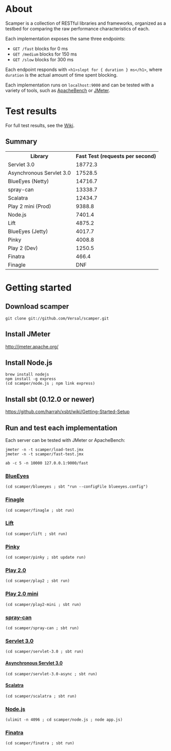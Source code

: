# About

Scamper is a collection of RESTful libraries and frameworks, organized as a testbed for comparing the raw performance characteristics of each.

Each implementation exposes the same three endpoints:

* `GET /fast` blocks for 0 ms
* `GET /medium` blocks for 150 ms
* `GET /slow` blocks for 300 ms

Each endpoint responds with `<h1>slept for { duration } ms</h1>`, where `duration` is the actual amount of time spent blocking.

Each implementation runs on `localhost:9000` and can be tested with a variety of tools, such as [ApacheBench](http://en.wikipedia.org/wiki/ApacheBench) or [JMeter](http://jmeter.apache.org/).

# Test results

For full test results, see the [Wiki](https://github.com/Versal/scamper/wiki/Test-results).

## Summary

<table>
  <tr><th>Library</th><th>Fast Test (requests per second)</th></tr>
  <tr><td>Servlet 3.0</td><td>18772.3</td></tr>
  <tr><td>Asynchronous Servlet 3.0</td><td>17528.5</td></tr>
  <tr><td>BlueEyes (Netty)</td><td>14716.7</td></tr>
  <tr><td>spray-can</td><td>13338.7</td></tr>
  <tr><td>Scalatra</td><td>12434.7</td></tr>
  <tr><td>Play 2 mini (Prod)</td><td>9388.8</td></tr>
  <tr><td>Node.js</td><td>7401.4</td></tr>
  <tr><td>Lift</td><td>4875.2</td></tr>
  <tr><td>BlueEyes (Jetty)</td><td>4017.7</td></tr>
  <tr><td>Pinky</td><td>4008.8</td></tr>
  <tr><td>Play 2 (Dev)</td><td>1250.5</td></tr>
  <tr><td>Finatra</td><td>466.4</td></tr>
  <tr><td>Finagle</td><td>DNF</td></tr>
</table>

# Getting started

## Download scamper

```
git clone git://github.com/Versal/scamper.git
```

## Install JMeter

http://jmeter.apache.org/

## Install Node.js

```
brew install nodejs
npm install -g express
(cd scamper/node.js ; npm link express)
```

## Install sbt (0.12.0 or newer)

https://github.com/harrah/xsbt/wiki/Getting-Started-Setup

## Run and test each implementation

Each server can be tested with JMeter or ApacheBench:

```
jmeter -n -t scamper/load-test.jmx
jmeter -n -t scamper/fast-test.jmx
```

```
ab -c 5 -n 10000 127.0.0.1:9000/fast
```

### [BlueEyes](https://github.com/jdegoes/blueeyes)

```
(cd scamper/blueeyes ; sbt "run --configFile blueeyes.config")
```

### [Finagle](https://github.com/twitter/finagle)

```
(cd scamper/finagle ; sbt run)
```

### [Lift](https://github.com/lift/lift)

```
(cd scamper/lift ; sbt run)
```

### [Pinky](https://github.com/pk11/pinky)

```
(cd scamper/pinky ; sbt update run)
```

### [Play 2.0](https://github.com/playframework/Play20)

```
(cd scamper/play2 ; sbt run)
```

### [Play 2.0 mini](https://github.com/typesafehub/play2-mini)

```
(cd scamper/play2-mini ; sbt run)
```

### [spray-can](https://github.com/spray/spray-can)

```
(cd scamper/spray-can ; sbt run)
```

### [Servlet 3.0](http://jcp.org/aboutJava/communityprocess/final/jsr315/index.html)

```
(cd scamper/servlet-3.0 ; sbt run)
```

#### [Asynchronous Servlet 3.0](http://docs.oracle.com/javaee/6/api/index.html?javax/servlet/AsyncContext.html)

```
(cd scamper/servlet-3.0-async ; sbt run)
```

#### [Scalatra](https://github.com/scalatra/scalatra)

```
(cd scamper/scalatra ; sbt run)
```

### [Node.js](http://nodejs.org/)

```
(ulimit -n 4096 ; cd scamper/node.js ; node app.js)
```

### [Finatra](https://github.com/capotej/finatra)

```
(cd scamper/finatra ; sbt run)
```
